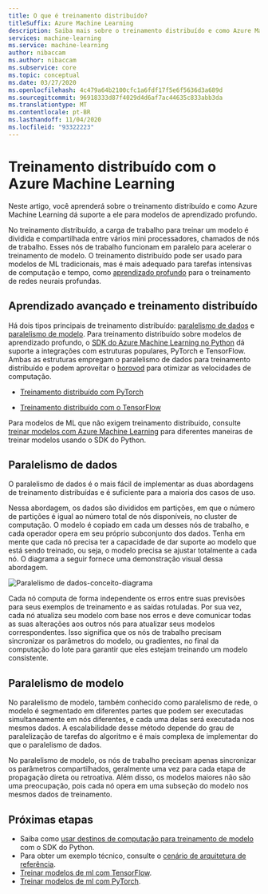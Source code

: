 ```yaml
---
title: O que é treinamento distribuído?
titleSuffix: Azure Machine Learning
description: Saiba mais sobre o treinamento distribuído e como Azure Machine Learning dá suporte a ele.
services: machine-learning
ms.service: machine-learning
author: nibaccam
ms.author: nibaccam
ms.subservice: core
ms.topic: conceptual
ms.date: 03/27/2020
ms.openlocfilehash: 4c479a64b2100cfc1a6fdf17f5e6f5636d3a689d
ms.sourcegitcommit: 96918333d87f4029d4d6af7ac44635c833abb3da
ms.translationtype: MT
ms.contentlocale: pt-BR
ms.lasthandoff: 11/04/2020
ms.locfileid: "93322223"
---
```

# <a name="distributed-training-with-azure-machine-learning"></a>Treinamento distribuído com o Azure Machine Learning

Neste artigo, você aprenderá sobre o treinamento distribuído e como Azure Machine Learning dá suporte a ele para modelos de aprendizado profundo. 

No treinamento distribuído, a carga de trabalho para treinar um modelo é dividida e compartilhada entre vários mini processadores, chamados de nós de trabalho. Esses nós de trabalho funcionam em paralelo para acelerar o treinamento de modelo. O treinamento distribuído pode ser usado para modelos de ML tradicionais, mas é mais adequado para tarefas intensivas de computação e tempo, como [aprendizado profundo](concept-deep-learning-vs-machine-learning.md) para o treinamento de redes neurais profundas. 

## <a name="deep-learning-and-distributed-training"></a>Aprendizado avançado e treinamento distribuído 

Há dois tipos principais de treinamento distribuído: [paralelismo de dados](#data-parallelism) e [paralelismo de modelo](#model-parallelism). Para treinamento distribuído sobre modelos de aprendizado profundo, o [SDK do Azure Machine Learning no Python](/python/api/overview/azure/ml/intro?preserve-view=true&view=azure-ml-py) dá suporte a integrações com estruturas populares, PyTorch e TensorFlow. Ambas as estruturas empregam o paralelismo de dados para treinamento distribuído e podem aproveitar o [horovod](https://horovod.readthedocs.io/en/latest/summary_include.html) para otimizar as velocidades de computação. 

* [Treinamento distribuído com PyTorch](how-to-train-pytorch.md#distributed-training)

* [Treinamento distribuído com o TensorFlow](how-to-train-tensorflow.md#distributed-training)

Para modelos de ML que não exigem treinamento distribuído, consulte [treinar modelos com Azure Machine Learning](concept-train-machine-learning-model.md#python-sdk) para diferentes maneiras de treinar modelos usando o SDK do Python.

## <a name="data-parallelism"></a>Paralelismo de dados

O paralelismo de dados é o mais fácil de implementar as duas abordagens de treinamento distribuídas e é suficiente para a maioria dos casos de uso.

Nessa abordagem, os dados são divididos em partições, em que o número de partições é igual ao número total de nós disponíveis, no cluster de computação. O modelo é copiado em cada um desses nós de trabalho, e cada operador opera em seu próprio subconjunto dos dados. Tenha em mente que cada nó precisa ter a capacidade de dar suporte ao modelo que está sendo treinado, ou seja, o modelo precisa se ajustar totalmente a cada nó. O diagrama a seguir fornece uma demonstração visual dessa abordagem.

![Paralelismo de dados-conceito-diagrama](./media/concept-distributed-training/distributed-training.svg)

Cada nó computa de forma independente os erros entre suas previsões para seus exemplos de treinamento e as saídas rotuladas. Por sua vez, cada nó atualiza seu modelo com base nos erros e deve comunicar todas as suas alterações aos outros nós para atualizar seus modelos correspondentes. Isso significa que os nós de trabalho precisam sincronizar os parâmetros do modelo, ou gradientes, no final da computação do lote para garantir que eles estejam treinando um modelo consistente. 

## <a name="model-parallelism"></a>Paralelismo de modelo

No paralelismo de modelo, também conhecido como paralelismo de rede, o modelo é segmentado em diferentes partes que podem ser executadas simultaneamente em nós diferentes, e cada uma delas será executada nos mesmos dados. A escalabilidade desse método depende do grau de paralelização de tarefas do algoritmo e é mais complexa de implementar do que o paralelismo de dados. 

No paralelismo de modelo, os nós de trabalho precisam apenas sincronizar os parâmetros compartilhados, geralmente uma vez para cada etapa de propagação direta ou retroativa. Além disso, os modelos maiores não são uma preocupação, pois cada nó opera em uma subseção do modelo nos mesmos dados de treinamento.

## <a name="next-steps"></a>Próximas etapas

* Saiba como [usar destinos de computação para treinamento de modelo](how-to-set-up-training-targets.md) com o SDK do Python.
* Para obter um exemplo técnico, consulte o [cenário de arquitetura de referência](/azure/architecture/reference-architectures/ai/training-deep-learning).
* [Treinar modelos de ml com TensorFlow](how-to-train-tensorflow.md).
* [Treinar modelos de ml com PyTorch](how-to-train-pytorch.md).